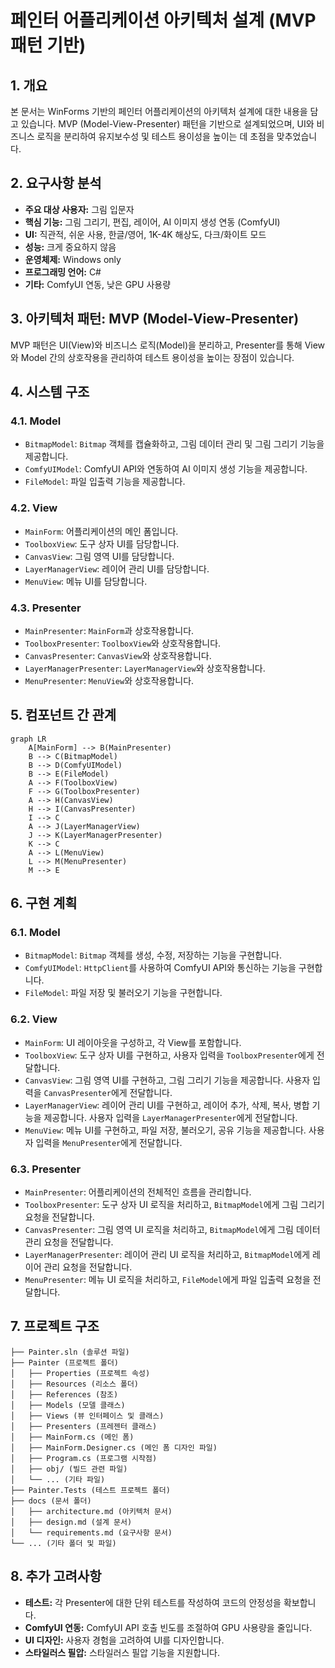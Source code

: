 # 페인터 어플리케이션 아키텍처 설계 (MVP 패턴 기반)

## 1. 개요

본 문서는 WinForms 기반의 페인터 어플리케이션의 아키텍처 설계에 대한 내용을 담고 있습니다. MVP (Model-View-Presenter) 패턴을 기반으로 설계되었으며, UI와 비즈니스 로직을 분리하여 유지보수성 및 테스트 용이성을 높이는 데 초점을 맞추었습니다.

## 2. 요구사항 분석

*   **주요 대상 사용자:** 그림 입문자
*   **핵심 기능:** 그림 그리기, 편집, 레이어, AI 이미지 생성 연동 (ComfyUI)
*   **UI:** 직관적, 쉬운 사용, 한글/영어, 1K-4K 해상도, 다크/화이트 모드
*   **성능:** 크게 중요하지 않음
*   **운영체제:** Windows only
*   **프로그래밍 언어:** C#
*   **기타:** ComfyUI 연동, 낮은 GPU 사용량

## 3. 아키텍처 패턴: MVP (Model-View-Presenter)

MVP 패턴은 UI(View)와 비즈니스 로직(Model)을 분리하고, Presenter를 통해 View와 Model 간의 상호작용을 관리하여 테스트 용이성을 높이는 장점이 있습니다.

## 4. 시스템 구조

### 4.1. Model

*   `BitmapModel`: `Bitmap` 객체를 캡슐화하고, 그림 데이터 관리 및 그림 그리기 기능을 제공합니다.
*   `ComfyUIModel`: ComfyUI API와 연동하여 AI 이미지 생성 기능을 제공합니다.
*   `FileModel`: 파일 입출력 기능을 제공합니다.

### 4.2. View

*   `MainForm`: 어플리케이션의 메인 폼입니다.
*   `ToolboxView`: 도구 상자 UI를 담당합니다.
*   `CanvasView`: 그림 영역 UI를 담당합니다.
*   `LayerManagerView`: 레이어 관리 UI를 담당합니다.
*   `MenuView`: 메뉴 UI를 담당합니다.

### 4.3. Presenter

*   `MainPresenter`: `MainForm`과 상호작용합니다.
*   `ToolboxPresenter`: `ToolboxView`와 상호작용합니다.
*   `CanvasPresenter`: `CanvasView`와 상호작용합니다.
*   `LayerManagerPresenter`: `LayerManagerView`와 상호작용합니다.
*   `MenuPresenter`: `MenuView`와 상호작용합니다.

## 5. 컴포넌트 간 관계

```mermaid
graph LR
    A[MainForm] --> B(MainPresenter)
    B --> C(BitmapModel)
    B --> D(ComfyUIModel)
    B --> E(FileModel)
    A --> F(ToolboxView)
    F --> G(ToolboxPresenter)
    A --> H(CanvasView)
    H --> I(CanvasPresenter)
    I --> C
    A --> J(LayerManagerView)
    J --> K(LayerManagerPresenter)
    K --> C
    A --> L(MenuView)
    L --> M(MenuPresenter)
    M --> E
```

## 6. 구현 계획

### 6.1. Model

*   `BitmapModel`: `Bitmap` 객체를 생성, 수정, 저장하는 기능을 구현합니다.
*   `ComfyUIModel`: `HttpClient`를 사용하여 ComfyUI API와 통신하는 기능을 구현합니다.
*   `FileModel`: 파일 저장 및 불러오기 기능을 구현합니다.

### 6.2. View

*   `MainForm`: UI 레이아웃을 구성하고, 각 View를 포함합니다.
*   `ToolboxView`: 도구 상자 UI를 구현하고, 사용자 입력을 `ToolboxPresenter`에게 전달합니다.
*   `CanvasView`: 그림 영역 UI를 구현하고, 그림 그리기 기능을 제공합니다. 사용자 입력을 `CanvasPresenter`에게 전달합니다.
*   `LayerManagerView`: 레이어 관리 UI를 구현하고, 레이어 추가, 삭제, 복사, 병합 기능을 제공합니다. 사용자 입력을 `LayerManagerPresenter`에게 전달합니다.
*   `MenuView`: 메뉴 UI를 구현하고, 파일 저장, 불러오기, 공유 기능을 제공합니다. 사용자 입력을 `MenuPresenter`에게 전달합니다.

### 6.3. Presenter

*   `MainPresenter`: 어플리케이션의 전체적인 흐름을 관리합니다.
*   `ToolboxPresenter`: 도구 상자 UI 로직을 처리하고, `BitmapModel`에게 그림 그리기 요청을 전달합니다.
*   `CanvasPresenter`: 그림 영역 UI 로직을 처리하고, `BitmapModel`에게 그림 데이터 관리 요청을 전달합니다.
*   `LayerManagerPresenter`: 레이어 관리 UI 로직을 처리하고, `BitmapModel`에게 레이어 관리 요청을 전달합니다.
*   `MenuPresenter`: 메뉴 UI 로직을 처리하고, `FileModel`에게 파일 입출력 요청을 전달합니다.

## 7. 프로젝트 구조

```
├── Painter.sln (솔루션 파일)
├── Painter (프로젝트 폴더)
│   ├── Properties (프로젝트 속성)
│   ├── Resources (리소스 폴더)
│   ├── References (참조)
│   ├── Models (모델 클래스)
│   ├── Views (뷰 인터페이스 및 클래스)
│   ├── Presenters (프레젠터 클래스)
│   ├── MainForm.cs (메인 폼)
│   ├── MainForm.Designer.cs (메인 폼 디자인 파일)
│   ├── Program.cs (프로그램 시작점)
│   ├── obj/ (빌드 관련 파일)
│   └── ... (기타 파일)
├── Painter.Tests (테스트 프로젝트 폴더)
├── docs (문서 폴더)
│   ├── architecture.md (아키텍처 문서)
│   ├── design.md (설계 문서)
│   └── requirements.md (요구사항 문서)
└── ... (기타 폴더 및 파일)
```

## 8. 추가 고려사항

*   **테스트:** 각 Presenter에 대한 단위 테스트를 작성하여 코드의 안정성을 확보합니다.
*   **ComfyUI 연동:** ComfyUI API 호출 빈도를 조절하여 GPU 사용량을 줄입니다.
*   **UI 디자인:** 사용자 경험을 고려하여 UI를 디자인합니다.
*   **스타일러스 필압:** 스타일러스 필압 기능을 지원합니다.
